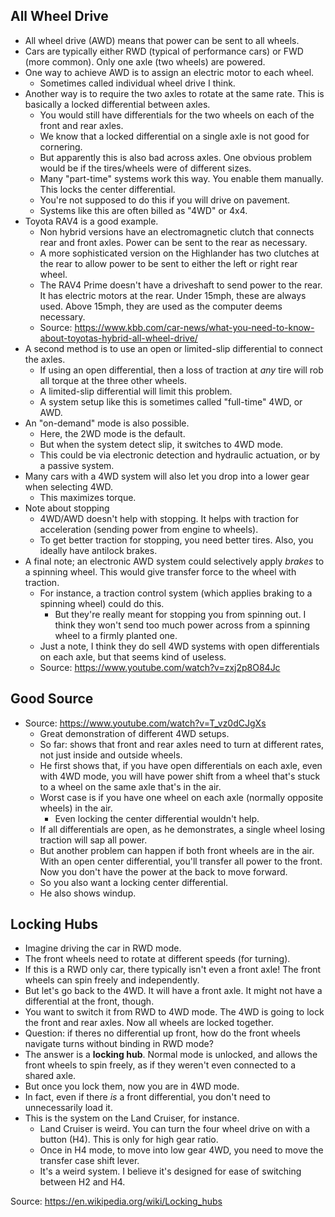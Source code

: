 ## All Wheel Drive

- All wheel drive (AWD) means that power can be sent to all wheels.
- Cars are typically either RWD (typical of performance cars) or FWD
  (more common). Only one axle (two wheels) are powered.
- One way to achieve AWD is to assign an electric motor to each wheel.
  - Sometimes called individual wheel drive I think.
- Another way is to require the two axles to rotate at the same rate.
  This is basically a locked differential between axles.
  - You would still have differentials for the two wheels on each of the
    front and rear axles.
  - We know that a locked differential on a single axle is not good for
    cornering.
  - But apparently this is also bad across axles. One obvious problem
    would be if the tires/wheels were of different sizes.
  - Many "part-time" systems work this way. You enable them
    manually. This locks the center differential.
  - You're not supposed to do this if you will drive on pavement.
  - Systems like this are often billed as "4WD" or 4x4.
- Toyota RAV4 is a good example.
  - Non hybrid versions have an electromagnetic clutch that connects
    rear and front axles. Power can be sent to the rear as necessary.
  - A more sophisticated version on the Highlander has two clutches at
    the rear to allow power to be sent to either the left or right rear
    wheel.
  - The RAV4 Prime doesn't have a driveshaft to send power to the rear.
    It has electric motors at the rear. Under 15mph, these are always
    used. Above 15mph, they are used as the computer deems necessary.
  - Source:
    https://www.kbb.com/car-news/what-you-need-to-know-about-toyotas-hybrid-all-wheel-drive/
- A second method is to use an open or limited-slip differential to
  connect the axles.
  - If using an open differential, then a loss of traction at _any_ tire
    will rob all torque at the three other wheels.
  - A limited-slip differential will limit this problem.
  - A system setup like this is sometimes called "full-time" 4WD, or
    AWD.
- An "on-demand" mode is also possible.
  - Here, the 2WD mode is the default.
  - But when the system detect slip, it switches to 4WD mode.
  - This could be via electronic detection and hydraulic actuation, or
    by a passive system.
- Many cars with a 4WD system will also let you drop into a lower gear
  when selecting 4WD.
  - This maximizes torque.
- Note about stopping
  - 4WD/AWD doesn't help with stopping. It helps with traction for
    acceleration (sending power from engine to wheels).
  - To get better traction for stopping, you need better tires. Also,
    you ideally have antilock brakes.
- A final note; an electronic AWD system could selectively apply
  _brakes_ to a spinning wheel. This would give transfer force to the
  wheel with traction.
  - For instance, a traction control system (which applies braking to a
    spinning wheel) could do this.
    - But they're really meant for stopping you from spinning out. I
      think they won't send too much power across from a spinning wheel
      to a firmly planted one.
  - Just a note, I think they do sell 4WD systems with open
    differentials on each axle, but that seems kind of useless.
  - Source: https://www.youtube.com/watch?v=zxj2p8O84Jc

## Good Source

- Source: https://www.youtube.com/watch?v=T_vz0dCJgXs
  - Great demonstration of different 4WD setups.
  - So far: shows that front and rear axles need to turn at different
    rates, not just inside and outside wheels.
  - He first shows that, if you have open differentials on each axle,
    even with 4WD mode, you will have power shift from a wheel that's
    stuck to a wheel on the same axle that's in the air.
  - Worst case is if you have one wheel on each axle (normally opposite
    wheels) in the air.
    - Even locking the center differential wouldn't help.
  - If all differentials are open, as he demonstrates, a single wheel
    losing traction will sap all power.
  - But another problem can happen if both front wheels are in the air.
    With an open center differential, you'll transfer all power to the
    front. Now you don't have the power at the back to move forward.
  - So you also want a locking center differential.
  - He also shows windup.

## Locking Hubs

- Imagine driving the car in RWD mode.
- The front wheels need to rotate at different speeds (for turning).
- If this is a RWD only car, there typically isn't even a front axle!
  The front wheels can spin freely and independently.
- But let's go back to the 4WD. It will have a front axle. It might not
  have a differential at the front, though.
- You want to switch it from RWD to 4WD mode. The 4WD is going to lock
  the front and rear axles. Now all wheels are locked together.
- Question: if theres no differential up front, how do the front wheels
  navigate turns without binding in RWD mode?
- The answer is a **locking hub**. Normal mode is unlocked, and allows
  the front wheels to spin freely, as if they weren't even connected to
  a shared axle.
- But once you lock them, now you are in 4WD mode.
- In fact, even if there _is_ a front differential, you don't need to
  unnecessarily load it.
- This is the system on the Land Cruiser, for instance.
  - Land Cruiser is weird. You can turn the four wheel drive on with a
    button (H4). This is only for high gear ratio.
  - Once in H4 mode, to move into low gear 4WD, you need to move the
    transfer case shift lever.
  - It's a weird system. I believe it's designed for ease of switching
    between H2 and H4.

Source: https://en.wikipedia.org/wiki/Locking_hubs

